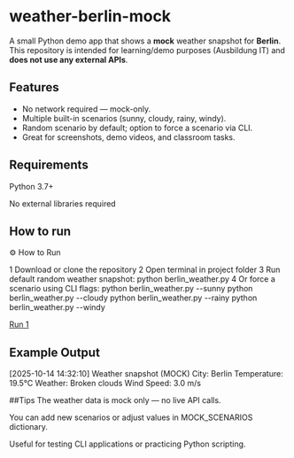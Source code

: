 # weather-berlin-mock
A small Python demo app that shows a **mock** weather snapshot for **Berlin**.
This repository is intended for learning/demo purposes (Ausbildung IT) and **does not use any external APIs**.

## Features
- No network required — mock-only.
- Multiple built-in scenarios (sunny, cloudy, rainy, windy).
- Random scenario by default; option to force a scenario via CLI.
- Great for screenshots, demo videos, and classroom tasks.

## Requirements

Python 3.7+

No external libraries required

## How to run
⚙️ How to Run

1 Download or clone the repository
2 Open terminal in project folder
3 Run default random weather snapshot:
python berlin_weather.py
4 Or force a scenario using CLI flags:
python berlin_weather.py --sunny
python berlin_weather.py --cloudy
python berlin_weather.py --rainy
python berlin_weather.py --windy

[Run 1](https://github.com/larabinada752-netizen/weather-berlin-mock/blob/055779f531e66958f3dff192ed85bdf3ae99148a/run_1.png.jpeg?raw=true)



## Example Output

[2025-10-14 14:32:10] Weather snapshot (MOCK)
City: Berlin
Temperature: 19.5°C
Weather: Broken clouds
Wind Speed: 3.0 m/s

##Tips
The weather data is mock only — no live API calls.

You can add new scenarios or adjust values in MOCK_SCENARIOS dictionary.

Useful for testing CLI applications or practicing Python scripting.
